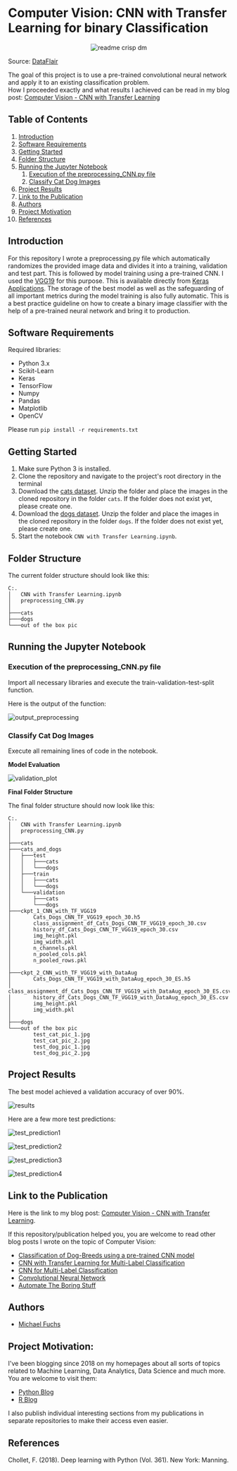 
# Computer Vision: CNN with Transfer Learning for binary Classification


<p align="center">
  <img src="https://d2h0cx97tjks2p.cloudfront.net/blogs/wp-content/uploads/sites/2/2020/05/Cats-Dogs-Classification-deep-learning.gif?raw=true" alt="readme crisp dm"/>
</p>

Source: [DataFlair](https://data-flair.training/)

The goal of this project is to use a pre-trained convolutional neural network and apply it to an existing classification problem.  
How I proceeded exactly and what results I achieved can be read in my blog post: [Computer Vision - CNN with Transfer Learning](https://michael-fuchs-python.netlify.app/2021/01/17/computer-vision-cnn-with-transfer-learning/)


## Table of Contents
1. [Introduction](#introduction)
2. [Software Requirements](#software_requirements)
3. [Getting Started](#getting_started)
4. [Folder Structure](#folder_structure)
5. [Running the Jupyter Notebook](#running_jpynb)
    1. [Execution of the preprocessing_CNN.py file](#running_preprocessing)
    2. [Classify Cat Dog Images](#classify_cat_dog_images)
6. [Project Results](#project_results)
7. [Link to the Publication](#links)   
8. [Authors](#authors)
9. [Project Motivation](#motivation)
10. [References](#references)




<a name="introduction"></a>

## Introduction

For this repository I wrote a preprocessing.py file which automatically randomizes the provided image data and divides it into a training, validation and test part. 
This is followed by model training using a pre-trained CNN. 
I used the [VGG19](https://keras.io/api/applications/vgg/#vgg19-function) for this purpose.
This is available directly from [Keras Applications](https://keras.io/api/applications/). 
The storage of the best model as well as the safeguarding of all important metrics during the model training is also fully automatic. 
This is a best practice guideline on how to create a binary image classifier with the help of a pre-trained neural network and bring it to production. 


<a name="software_requirements"></a>

## Software Requirements

Required libraries:

+ Python 3.x
+ Scikit-Learn
+ Keras
+ TensorFlow
+ Numpy
+ Pandas
+ Matplotlib
+ OpenCV

Please run ```pip install -r requirements.txt```



<a name="getting_started"></a>

## Getting Started

1. Make sure Python 3 is installed.
2. Clone the repository and navigate to the project's root directory in the terminal
3. Download the [cats dataset](https://github.com/MFuchs1989/Datasets-and-Miscellaneous/tree/main/datasets/Computer%20Vision/Convolutional%20Neural%20Network/cats). Unzip the folder and place the images in the cloned repository in the folder ```cats```. If the folder does not exist yet, please create one. 
4. Download the [dogs dataset](https://github.com/MFuchs1989/Datasets-and-Miscellaneous/tree/main/datasets/Computer%20Vision/Convolutional%20Neural%20Network/dogs). Unzip the folder and place the images in the cloned repository in the folder ```dogs```. If the folder does not exist yet, please create one. 
5. Start the notebook ```CNN with Transfer Learning.ipynb```.



<a name="folder_structure"></a>

## Folder Structure

The current folder structure should look like this:

```
C:.
│   CNN with Transfer Learning.ipynb
│   preprocessing_CNN.py
│
├───cats
├───dogs
└───out of the box pic
```


<a name="running_jpynb"></a>

## Running the Jupyter Notebook


<a name="running_preprocessing"></a>

### Execution of the preprocessing_CNN.py file

Import all necessary libraries and execute the train-validation-test-split function.

Here is the output of the function:

![output_preprocessing](images/output_preprocessing.png)


<a name="classify_cat_dog_images"></a>

### Classify Cat Dog Images

Execute all remaining lines of code in the notebook.

**Model Evaluation**

![validation_plot](images/validation_plot.png)



**Final Folder Structure**

The final folder structure should now look like this:

```
C:.
│   CNN with Transfer Learning.ipynb
│   preprocessing_CNN.py
│
├───cats
├───cats_and_dogs
│   ├───test
│   │   ├───cats
│   │   └───dogs
│   ├───train
│   │   ├───cats
│   │   └───dogs
│   └───validation
│       ├───cats
│       └───dogs
├───ckpt_1_CNN_with_TF_VGG19
│       Cats_Dogs_CNN_TF_VGG19_epoch_30.h5
│       class_assignment_df_Cats_Dogs_CNN_TF_VGG19_epoch_30.csv
│       history_df_Cats_Dogs_CNN_TF_VGG19_epoch_30.csv
│       img_height.pkl
│       img_width.pkl
│       n_channels.pkl
│       n_pooled_cols.pkl
│       n_pooled_rows.pkl
│
├───ckpt_2_CNN_with_TF_VGG19_with_DataAug
│       Cats_Dogs_CNN_TF_VGG19_with_DataAug_epoch_30_ES.h5
│       class_assignment_df_Cats_Dogs_CNN_TF_VGG19_with_DataAug_epoch_30_ES.csv
│       history_df_Cats_Dogs_CNN_TF_VGG19_with_DataAug_epoch_30_ES.csv
│       img_height.pkl
│       img_width.pkl
│
├───dogs
└───out of the box pic
        test_cat_pic_1.jpg
        test_cat_pic_2.jpg
        test_dog_pic_1.jpg
        test_dog_pic_2.jpg
```


<a name="project_results"></a>

## Project Results

The best model achieved a validation accuracy of over 90%.

![results](images/results.png)


Here are a few more test predictions:


![test_prediction1](images/test_prediction1.png)

![test_prediction2](images/test_prediction2.png)

![test_prediction3](images/test_prediction3.png)

![test_prediction4](images/test_prediction4.png)


<a name="links"></a>

## Link to the Publication

Here is the link to my blog post: [Computer Vision - CNN with Transfer Learning](https://michael-fuchs-python.netlify.app/2021/01/17/computer-vision-cnn-with-transfer-learning/).

If this repository/publication helped you, you are welcome to read other blog posts I wrote on the topic of Computer Vision:

+ [Classification of Dog-Breeds using a pre-trained CNN model](https://michael-fuchs-python.netlify.app/2021/01/27/classification-of-dog-breeds-using-a-pre-trained-cnn-model/)
+ [CNN with Transfer Learning for Multi-Label Classification](https://michael-fuchs-python.netlify.app/2021/01/19/cv-cnn-with-transfer-learning-for-multi-label-classification/)
+ [CNN for Multi-Label Classification](https://michael-fuchs-python.netlify.app/2021/01/15/computer-vision-cnn-for-multi-label-classification/)
+ [Convolutional Neural Network](https://michael-fuchs-python.netlify.app/2021/01/08/computer-vision-convolutional-neural-network/)
+ [Automate The Boring Stuff](https://michael-fuchs-python.netlify.app/2021/01/01/computer-vision-automate-the-boring-stuff/)


<a name="authors"></a>

## Authors

+ [Michael Fuchs](https://github.com/MFuchs1989)

<a name="motivation"></a>

## Project Motivation: 

I've been blogging since 2018 on my homepages about all sorts of topics related to Machine Learning, Data Analytics, Data Science and much more.
You are welcome to visit them:

+ [Python Blog](https://michael-fuchs-python.netlify.app/)
+ [R Blog](https://michael-fuchs.netlify.app/)

I also publish individual interesting sections from my publications in separate repositories to make their access even easier. 


<a name="references"></a>

## References

Chollet, F. (2018). Deep learning with Python (Vol. 361). New York: Manning.
